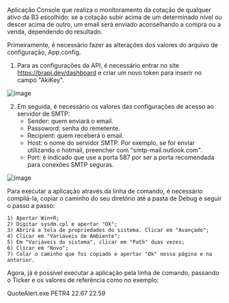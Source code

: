 Aplicação Console que realiza o monitoramento da cotação de qualquer ativo da B3 escolhido: se a cotação subir acima de um determinado nível ou descer acima de outro,
um email será enviado aconselhando a compra ou a venda, dependendo do resultado.

Primeiramente, é necessário fazer as alterações dos valores do arquivo de configuração, App.config.

  1) Para as configurações da API, é necessário entrar no site https://brapi.dev/dashboard e criar um novo token para inserir no campo "AkiKey".
  
  ![image](https://github.com/meirelesnic/StockQuoteAlert/assets/93095788/d25a0cc9-6fe9-4a9f-8769-e5e03aaad708)
  
  2) Em seguida, é necessário os valores das configurações de acesso ao servidor de SMTP:
     - Sender: quem enviará o email.
     - Passoword: senha do remetente.
     - Recipient: quem receberá o email.
     - Host: o nome do servidor SMTP. Por exemplo, se for enviar utilizando o hotmail, preencher com "smtp-mail.outlook.com".
     - Port: é indicado que use a porta 587 por ser a porta recomendada para conexões SMTP seguras.

   ![image](https://github.com/meirelesnic/StockQuoteAlert/assets/93095788/0e1878da-3f54-4887-83dd-d3f0cc71ce7e)

Para executar a aplicação através da linha de comando, é necessário compilá-la, copiar o caminho do seu diretório até a pasta de Debug e seguir o passo a passo:

    1) Apertar Win+R;
    2) Digitar sysdm.cpl e apertar "Ok";
    3) Abrirá a tela de propriedades do sistema. Clicar em "Avançado";
    4) Clicar em "Variáveis de Ambiente";
    5) Em "Variáveis do sistema", clicar em "Path" duas vezes;
    6) Clicar em "Novo";
    7) Colar o caminho que foi copiado e apertar "Ok" nessa página e na anterior.

Agora, já é possível executar a aplicação pela linha de comando, passando o Ticker e os valores de referência como no exemplo:

QuoteAlert.exe PETR4 22.67 22.59
